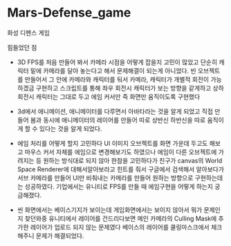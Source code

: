 # Mars-Defense_game
화성 디펜스 게임

힘들었던 점
* 3D FPS를 처음 만들어 봐서 카메라 시점을 어떻게 잡을지 고민이 많았고 단순히 캐릭터 밑에
카메라를 달아 놓는다고 해서 문제해결이 되는게 아니었다.
빈 오브젝트를 만들어서 그 안에 카메라와 캐릭터를 둬서 카메라, 캐릭터가 개별적 회전이 가능하겠금
구현하고 스크립트를 통해 좌우 회전시 캐릭터가 보는 방향을 같게하고 상하 회전시 캐릭터는 그대로 두고
에임 커서만 즉 화면만 움직이도록 구현했다

* 3d에서 애니메이션, 애니메이터를 다루면서 아바타라는 것을 알게 되었고 직접 만들어 봄과 동시에
애니메이터의 레이어를 만들어 따로 상반신 하반신을 따로 움직이게 할 수 있다는 것을 알게 되었다.

* 에임 처리를 어떻게 할지 고민하다 UI 이미지 오브젝트를 화면 가운데 두고도 해보고 마우스 커서 자체를
에임으로 변경해보기도 하였으나 에임이 다른 오브젝트에 가려지는 등 원하는 방식대로 되지 않아 한참을 고민하다가
 친구가 canvas의 World Space Renderer에 대해서알아보라고 힌트를 줘서 
구글에서 검색해서 알아보다가 서브 카메라를 만들어 UI만 비춰내는 카메라를 만들어 원하는 방향으로
구현하는데는 성공하였다.
기업에서는 유니티로 FPS를 만들 때 에임구현을 어떻게 하는지 궁금해졌다.

* 씬 화면에서는 베이스기지가 보이는데 게임화면에서는 보이지 않아서 뭐가 문제인지 찾던와중
유니티에서 레이어를 건드리다보면 메인 카메라의 Culling Mask에 추가한 레이어가 업로드 되지 않는 문제였다
베이스의 레이어를 쿨링마스크에서 체크 해주니 문제가 해결되었다.
